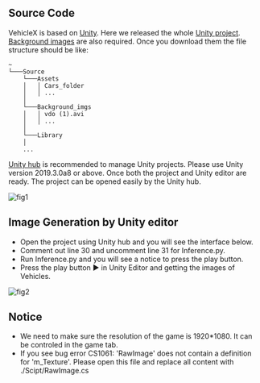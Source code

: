 ## Source Code 

VehicleX is based on [Unity](https://unity.com/). Here we released the whole [Unity project](). [Background images](https://drive.google.com/open?id=11JQMzaF7tUOEjZXzgVbFUTDjpgD_6wTr) are also required. Once you download them the file structure should be like:

```
~
└───Source
    └───Assets
    │   │ Cars_folder
    │   │ ...
    │
    └───Background_imgs
    │   │ vdo (1).avi
    │   │ ...
    │
    └───Library
    │
    ...
```

[Unity hub](https://docs.unity3d.com/Manual/GettingStartedInstallingHub.html) is recommended to manage Unity projects. Please use Unity version 2019.3.0a8 or above. Once both the project and Unity editor are ready. The project can be opened easily by the Unity hub.    

![fig1](https://github.com/yorkeyao/VehicleX/blob/master/VehicleX/Images/Platform.jpg)  

## Image Generation by Unity editor

* Open the project using Unity hub and you will see the interface below.
* Comment out line 30 and uncomment line 31 for Inference.py.  
* Run Inference.py and you will see a notice to press the play button. 
* Press the play button ▶️ in Unity Editor and getting the images of Vehicles. 

![fig2](https://github.com/yorkeyao/VehicleX/blob/master/VehicleX/Images/Platform.jpg) 

## Notice

* We need to make sure the resolution of the game is 1920*1080. It can be controled in the game tab.
* If you see bug error CS1061: 'RawImage' does not contain a definition for 'm_Texture'. Please open this file and replace all content with ./Scipt/RawImage.cs


